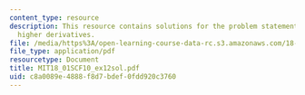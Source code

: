 ```yaml
---
content_type: resource
description: This resource contains solutions for the problem statements related to
  higher derivatives.
file: /media/https%3A/open-learning-course-data-rc.s3.amazonaws.com/18-01sc-single-variable-calculus-fall-2010/c8a0089e4888f8d7bdef0fdd920c3760_MIT18_01SCF10_ex12sol.pdf
file_type: application/pdf
resourcetype: Document
title: MIT18_01SCF10_ex12sol.pdf
uid: c8a0089e-4888-f8d7-bdef-0fdd920c3760
---
```

